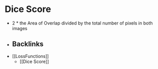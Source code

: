 # Dice Score
- 2 * the Area of Overlap divided by the total number of pixels in both images
- ## Backlinks
* [[LossFunctions]]
	* [[Dice Score]]

